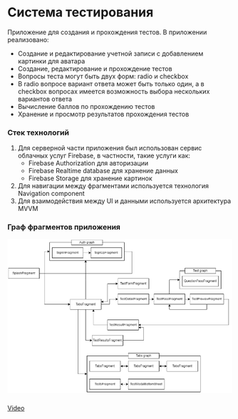 # Система тестирования
Приложение для создания и прохождения тестов. В приложении реализовано:
- Создание и редактирование учетной записи с добавлением картинки для аватара
- Создание, редактирование и прохождение тестов
- Вопросы теста могут быть двух форм: radio и checkbox
- В radio вопросе вариант ответа может быть только один, а в checkbox вопросах имеется возможность выбора нескольких вариантов ответа
- Вычисление баллов по прохождению тестов
- Хранение и просмотр результатов прохождения тестов

### Стек технологий
1. Для серверной части приложения был использован сервис облачных услуг Firebase, в частности, такие услуги как: 
	- Firebase Authorization для авторизации
	- Firebase Realtime database для хранение данных
	- Firebase Storage	для хранение картинок
2. Для навигации между фрагментами используется технология Navigation component
3. Для взаимодействия между UI и данными используется архитектура MVVM

### Граф фрагментов приложения
![Fragments graph](assets/graph.png "Fragments graph")

###
[Video](assets/testing_system_video.gif "Video")